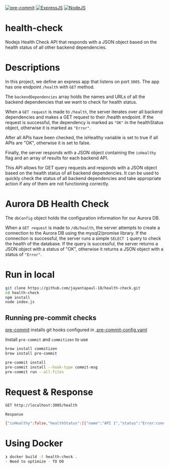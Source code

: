 [![pre-commit](https://img.shields.io/badge/pre--commit-enabled-brightgreen?logo=pre-commit)](https://github.com/pre-commit/pre-commit)
[![ExpressJS](https://img.shields.io/badge/ExpressJS-blue?logo=ExpressJS)](https://nodejs.org/en)
[![NodeJS](https://img.shields.io/badge/nodejs-V18-brightgreen?logo=nodejs)](https://expressjs.com/en/api.html)

# health-check

Nodejs Health Check API that responds with a JSON object based on the health status of all other backend dependencies.

# Descriptions

In this project, we define an express app that listens on port `3005`. The app has one endpoint `/health` with `GET` method.

The `backendDependencies` array holds the names and URLs of all the backend dependencies that we want to check for health status.

When a `GET request` is made to `/health`, the server iterates over all backend dependencies and makes a GET request to their /health endpoint. If the request is successful, the dependency is marked as `"OK"` in the healthStatus object, otherwise it is marked as `"Error"`.

After all APIs have been checked, the isHealthy variable is set to true if all APIs are "OK", otherwise it is set to false.

Finally, the server responds with a JSON object containing the `isHealthy` flag and an array of results for each backend API.

This API allows for GET query requests and responds with a JSON object based on the health status of all backend dependencies. It can be used to quickly check the status of all backend dependencies and take appropriate action if any of them are not functioning correctly.

# Aurora DB Health Check

The `dbConfig` object holds the configuration information for our Aurora DB.

When a `GET request` is made to `/db/health`, the server attempts to create a connection to the Aurora DB using the mysql2/promise library. If the connection is successful, the server runs a simple `SELECT 1` query to check the health of the database. If the query is successful, the server returns a JSON object with a status of "OK", otherwise it returns a JSON object with a status of `"Error"`.

# Run in local

```bash
git clone https://github.com/jayantapaul-18/health-check.git
cd health-check
npm install
node index.js
```

## Running pre-commit checks

[pre-commit](https://pre-commit.com) installs git hooks configured in [.pre-commit-config.yaml](.pre-commit-config.yaml)

Install `pre-commit` and `commitizen` to use

```bash
brew install commitizen
brew install pre-commit

pre-commit install
pre-commit install --hook-type commit-msg
pre-commit run --all-files
```

# Request & Response

```bash
GET http://localhost:3005/health
```

`Response`

```bash
{"isHealthy":false,"healthStatus":[{"name":"API 1","status":"Error:connect ECONNREFUSED 127.0.0.1:4000"},{"name":"API 2","status":"Error:connect ECONNREFUSED 127.0.0.1:5000"},{"name":"API 3","status":"Error:connect ECONNREFUSED 127.0.0.1:6000"},{"name":"Database","status":"Error:connect ECONNREFUSED 127.0.0.1:3306"},{"name":"backend","status":"OK"}]}

```

# Using Docker

```bash
❯ docker build -t health-check .
- Need to optimize - TO DO
```
